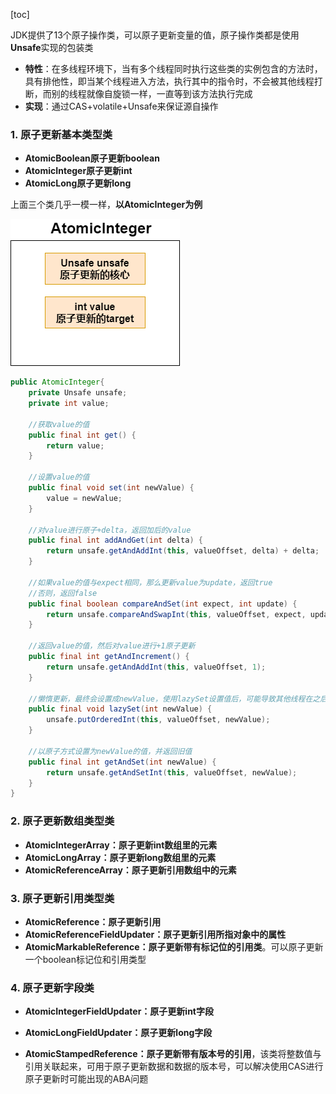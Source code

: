 [toc]

JDK提供了13个原子操作类，可以原子更新变量的值，原子操作类都是使用 **Unsafe**实现的包装类

* **特性**：在多线程环境下，当有多个线程同时执行这些类的实例包含的方法时，具有排他性，即当某个线程进入方法，执行其中的指令时，不会被其他线程打断，而别的线程就像自旋锁一样，一直等到该方法执行完成
* **实现**：通过CAS+volatile+Unsafe来保证源自操作

### 1. 原子更新基本类型类

* **AtomicBoolean原子更新boolean**
* **AtomicInteger原子更新int**
* **AtomicLong原子更新long**

上面三个类几乎一模一样，**以AtomicInteger为例**

![AtomicInteger](../../p/AtomicInteger.png)

```java
public AtomicInteger{
    private Unsafe unsafe;
    private int value;
    
    //获取value的值
    public final int get() {
        return value;
    }
    
    //设置value的值
    public final void set(int newValue) {
        value = newValue;
    }
    
    //对value进行原子+delta，返回加后的value
    public final int addAndGet(int delta) {
        return unsafe.getAndAddInt(this, valueOffset, delta) + delta;
    }
    
    //如果value的值与expect相同，那么更新value为update，返回true
    //否则，返回false
    public final boolean compareAndSet(int expect, int update) {
        return unsafe.compareAndSwapInt(this, valueOffset, expect, update);
    }
    
    //返回value的值，然后对value进行+1原子更新
    public final int getAndIncrement() {
        return unsafe.getAndAddInt(this, valueOffset, 1);
    }
    
    //懒惰更新，最终会设置成newValue，使用lazySet设置值后，可能导致其他线程在之后的一小段时间内还是可以读到旧的值
    public final void lazySet(int newValue) {
        unsafe.putOrderedInt(this, valueOffset, newValue);
    }
    
    //以原子方式设置为newValue的值，并返回旧值
    public final int getAndSet(int newValue) {
        return unsafe.getAndSetInt(this, valueOffset, newValue);
    }
}

```



### 2. 原子更新数组类型类

* **AtomicIntegerArray：原子更新int数组里的元素**
* **AtomicLongArray：原子更新long数组里的元素**
* **AtomicReferenceArray：原子更新引用数组中的元素**



### 3. 原子更新引用类型类

* **AtomicReference：原子更新引用**
* **AtomicReferenceFieldUpdater：原子更新引用所指对象中的属性**
* **AtomicMarkableReference：原子更新带有标记位的引用类**。可以原子更新一个boolean标记位和引用类型



### 4. 原子更新字段类

* **AtomicIntegerFieldUpdater：原子更新int字段** 

* **AtomicLongFieldUpdater：原子更新long字段** 

* **AtomicStampedReference：原子更新带有版本号的引用**，该类将整数值与引用关联起来，可用于原子更新数据和数据的版本号，可以解决使用CAS进行原子更新时可能出现的ABA问题

